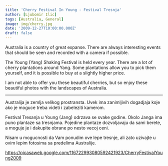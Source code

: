 ```yaml
---
title: 'Cherry Festival In Young - Festival Tresnja'
author: [Ljubomir Ilic]
tags: [Australia, General]
image: img/cherry.jpg
date: '2009-12-27T10:00:00.000Z'
draft: false
---
```


Australia is a country of great expanse. There are always interesting events that should be seen and recorded with a camera if possible.

The Young (Yang) Shaking Festival is held every year. There are a lot of cherry plantations around Yang. Some plantations allow you to pick them yourself, and it is possible to buy at a slightly higher price.

I am not able to offer you these beautiful cherries, but so enjoy these beautiful photos with the landscapes of Australia.

--------

Australija je zemlja velikog prostransta. Uvek ima zanimljivih dogadjaja koje ako je moguce treba videti i zabeleziti kamerom.

Festival Tresanja u Young (Jang) odrzava se svake godine. Okolo Janga ima puno plantaze sa tresnjama. Pojedine plantaze dozvoljavaju da sami berete, a moguje je i dakupite obrane po nesto vecoj ceni.

Nisam u mogucnosti da Vam ponudim ove lepe tresnje, ali zato uzivajte u ovim lepim fotosima sa predelima Australije.

https://picasaweb.google.com/116722993080592421923/CherryFestivalYoung2009
